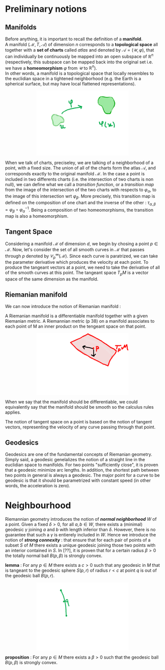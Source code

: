 # Preliminary notions

## Manifolds

Before anything, it is important to recall the definition of a **manifold**.\
A manifold $(\mathcal{M}, T, \mathcal{A})$ of dimension $n$ corresponds to a **topological space** all together with a **set of charts** called *atlas* and denoted by $\mathcal{A} = (\mathcal{U}, \varphi)$, that can individually be continuously be mapped into an open subspace of $\mathbb{R}^n$ (respectively, this subspace can be mapped back into the original set i.e. we have a **homeomorphism** $\varphi$ from $\mathcal{U}$ to $\mathbb{R}^n$).\
In other words, a manifold is a topological space that locally resembles to the euclidian space in a tightened neighborhood (e.g. the Earth is a spherical surface, but may have local flattened representations).

<img src="manifold.png" alt="drawing" width="300" style="display: block; margin: 0 auto"/>

When we talk of charts, preciseley, we are talking of a neighborhood of a point, with a fixed size. The union of all of the charts form the atlas $\mathcal{A}$, and corresponds exactly to the original manifold $\mathcal{M}$. In the case a point is included in two differents charts (i.e. the intersection of two charts is non null), we can define what we call a *transition function*, or a *transition map* from the image of the intersection of the two charts with respects to $\varphi_\alpha$, to the image of this intersection wrt $\varphi_\beta$. More precisely, this transition map is defined on the composition of one chart and the inverse of the other : $\tau_{\alpha, \beta} = \varphi_\beta \circ \varphi_\alpha^{-1}$. Being a composition of two homeomorphisms, the transition map is also a homeomorphism.

## Tangent Space

Considering a manifold $\mathcal{M}$ of dimension $d$, we begin by chosing a point $p \in \mathcal{M}$. Now, let's consider the set of all smooth curves in $\mathcal{M}$ that passes through $p$ denoted by  $\mathcal{C}_p^\infty(\mathcal{M})$. Since each curve is paratrized, we can take the parameter derivative which produces the velocity at each point. To produce the tangeant vectors at a point, we need to take the derivative of all of the smooth curves at this point. The tangeant space $T_pM$ is a vector space of the same dimension as the manifold. 

## Riemanian manifold

We can now introduce the notion of Riemanian manifold :

A Riemanian manifold is a differentiable manifold together with a given Riemanian metric. 
A Riemannian metric (p 38) on a manifold associates to each point of M an inner product on the tengeant space on that point. 


<img src="riemannian_metric.png" alt="drawing" width="300" style="display: block; margin: 0 auto"/>

When we say that the manifold should be differentiable, we could equivalently say that the manifold should be smooth so the calculus rules applies.

The notion of tangent space on a point is based on the notion of tangent  vectors, representing the velocity of any curve passing through that point.

## Geodesics

Geodesics are one of the fundamental concepts of Riemanian geometry. Simply said, a geodesic genelalizes the notion of a straight line in the euclidian space to manifolds. For two points "sufficiently close", it is proven that a geodesic minimize arc lengths. In addition, the shortest path between two points in general is always a geodesic. The major point for a curve to be geodesic is that it should be parametrized with constant speed (in other words, the acceleration is zero).



# Neighbourhood

Riemannian geometry introduces the notion of ***normal neighborhood*** $W$ of a point. Given a fixed $\delta > 0$, for all $a, b \in W$, there exists a (minimal) geodesic $\gamma$ joining $a$ and $b$ with length inferior than $\delta$. However, there is no guarantee that such a $\gamma$ is entierely included in $W$. Hence we introduce the notion of ***strong connexity*** : that ensure that for each pair of points of a subset $S$ of $M$ there exists a unique geodesic joining those two points with an interior contained in $S$. In [??], it is proven that for a certain radius $\beta > 0$ the totally normal ball $B(p, \beta)$ is strongly convex.

**lemma** : For any $p \in M$ there exists a $c > 0$ such that any geodesic in $M$ that is tangeant to the geodesic sphere $S(p, r)$ of radius $r < c$ at point $q$ is out of the geodesic ball $B(p, r)$.

<img src="lemma.png" alt="drawing" width="300" style="display: block; margin: 0 auto"/>

**proposition** : For any $p \in M$ there exists a $\beta > 0$ such that the geodesic ball $B(p, \beta)$ is strongly convex.



